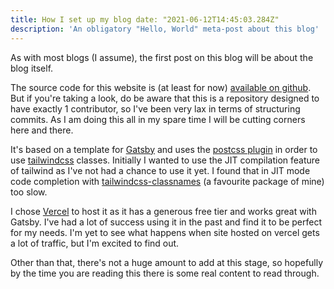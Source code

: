 ```yaml
---
title: How I set up my blog date: "2021-06-12T14:45:03.284Z"
description: 'An obligatory "Hello, World" meta-post about this blog'
---
```


As with most blogs (I assume), the first post on this blog will be about the blog itself.

The source code for this website is (at least for
now) [available on github](https://github.com/jewell-lgtm/mattjewell.de). But if you're taking a look, do be aware that
this is a repository designed to have exactly 1 contributor, so I've been very lax in terms of structuring commits. As I
am doing this all in my spare time I will be cutting corners here and there.

It's based on a template for [Gatsby](https://www.gatsbyjs.com/) and uses
the [postcss plugin](https://www.gatsbyjs.com/plugins/gatsby-plugin-postcss/) in order to
use [tailwindcss](https://tailwindcss.com/) classes. Initially I wanted to use the JIT compilation feature of tailwind
as I've not had a chance to use it yet. I found that in JIT mode code completion
with [tailwindcss-classnames](https://github.com/muhammadsammy/tailwindcss-classnames) (a favourite package of mine) too
slow.

I chose [Vercel](https://vercel.com/) to host it as it has a generous free tier and works great with Gatsby. I've had a
lot of success using it in the past and find it to be perfect for my needs. I'm yet to see what happens when site hosted
on vercel gets a lot of traffic, but I'm excited to find out.

Other than that, there's not a huge amount to add at this stage, so hopefully by the time you are reading this there is
some real content to read through.
